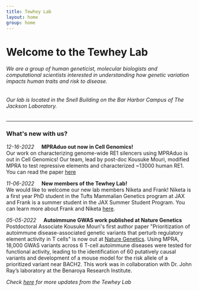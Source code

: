 ```yaml
---
title: Tewhey Lab
layout: home
group: home
---
```


# Welcome to the Tewhey Lab
###### We are a group of human geneticist, molecular biologists and computational scientists interested in understanding how genetic variation impacts human traits and risk to disease.
###### Our lab is located in the Snell Building on the Bar Harbor Campus of The Jackson Laboratory.

---

### What's new with us?
_12-16-2022_ &nbsp; &nbsp; **MPRAduo out now in Cell Genomics!** <br>
Our work on characterizing genome-wide RE1 silencers using MPRAduo is out in Cell Genomics! Our team, lead by post-doc Kousuke Mouri, modified MPRA to test repressive elements and characterized ~13000 human RE1. You can read the paper [here](https://www.cell.com/cell-genomics/pdfExtended/S2666-979X(22)00192-6)

_11-06-2022_ &nbsp; &nbsp; **New members of the Tewhey Lab!** <br>
We would like to welcome our new lab members Niketa and Frank! Niketa is a first year PhD student in the Tufts Mammalian Genetics program at JAX and Frank is a summer student in the JAX Summer Student Program. You can learn more about Frank and Niketa [here](https://www.tewheylab.org/members/).

_05-05-2022_ &nbsp; &nbsp; **Autoimmune GWAS work published at Nature Genetics** <br>
Postdoctoral Associate Kousuke Mouri's first author paper "Prioritization of autoimmune disease-associated genetic variants that perturb regulatory element activity in T cells" is now out at [Nature Genetics](https://www.nature.com/articles/s41588-022-01056-5). Using MPRA, 18,000 GWAS variants across 6 T-cell autoimmune diseases were tested for functional activity, leading to the identification of 60 putatively causal variants and development of a mouse model for the risk allele of a prioritized variant near BACH2. This work was in collaboration with Dr. John Ray’s laboratory at the Benaroya Research Institute. 







_Check [here](https://tewhey-lab.github.io/news/) for more updates from the Tewhey Lab_
